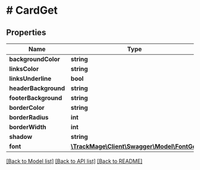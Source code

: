 # # CardGet

## Properties

Name | Type | Description | Notes
------------ | ------------- | ------------- | -------------
**backgroundColor** | **string** |  | [optional] 
**linksColor** | **string** |  | [optional] 
**linksUnderline** | **bool** |  | [optional] 
**headerBackground** | **string** |  | [optional] 
**footerBackground** | **string** |  | [optional] 
**borderColor** | **string** |  | [optional] 
**borderRadius** | **int** |  | [optional] 
**borderWidth** | **int** |  | [optional] 
**shadow** | **string** |  | [optional] 
**font** | [**\TrackMage\Client\Swagger\Model\FontGet**](FontGet.md) |  | [optional] 

[[Back to Model list]](../../README.md#documentation-for-models) [[Back to API list]](../../README.md#documentation-for-api-endpoints) [[Back to README]](../../README.md)


